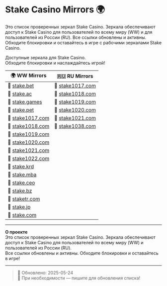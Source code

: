# Stake Casino Mirrors 🌍

Это список проверенных зеркал Stake Casino. Зеркала обеспечивают доступ к Stake Casino для пользователей по всему миру (WW) и для пользователей из России (RU). Все ссылки обновлены и активны. Обходите блокировки и оставайтесь в игре с рабочими зеркалами Stake Casino.

Доступные зеркала для Stake Casino.  
Обходите блокировки и наслаждайтесь игрой!

| 🌍 **WW Mirrors**                               | 🇷🇺 **RU Mirrors**                              |
|-------------------------------------------------|-------------------------------------------------|
| 🔗 [stake.bet](https://stake.bet/?c=ghvbzuiT)    | 🔗 [stake1017.com](https://stake1017.com/?c=ghvbzuiT)  |
| 🔗 [stake.ac](https://stake.ac/?c=ghvbzuiT)      | 🔗 [stake1018.com](https://stake1018.com/?c=ghvbzuiT)  |
| 🔗 [stake.games](https://stake.games/?c=ghvbzuiT) | 🔗 [stake1019.com](https://stake1019.com/?c=ghvbzuiT)  |
| 🔗 [stake.pet](https://stake.pet/?c=ghvbzuiT)    | 🔗 [stake1020.com](https://stake1020.com/?c=ghvbzuiT)  |
| 🔗 [stake1017.com](https://stake1017.com/?c=ghvbzuiT) | 🔗 [stake1021.com](https://stake1021.com/?c=ghvbzuiT)  |
| 🔗 [stake1018.com](https://stake1018.com/?c=ghvbzuiT) | 🔗 [stake1038.com](https://stake1038.com/?c=ghvbzuiT)  |
| 🔗 [stake1019.com](https://stake1019.com/?c=ghvbzuiT) |                                                 |
| 🔗 [stake1020.com](https://stake1020.com/?c=ghvbzuiT) |                                                 |
| 🔗 [stake1021.com](https://stake1021.com/?c=ghvbzuiT) |                                                 |
| 🔗 [stake1022.com](https://stake1022.com/?c=ghvbzuiT) |                                                 |
| 🔗 [stake.krd](https://stake.krd/?c=ghvbzuiT)    |                                                 |
| 🔗 [stake.mba](https://stake.mba/?c=ghvbzuiT)    |                                                 |
| 🔗 [stake.ceo](https://stake.ceo/?c=ghvbzuiT)    |                                                 |
| 🔗 [stake.bz](https://stake.bz/?c=ghvbzuiT)      |                                                 |
| 🔗 [staketr.com](https://staketr.com/?c=ghvbzuiT) |                                                 |
| 🔗 [stake.jp](https://stake.jp/?c=ghvbzuiT)      |                                                 |
| 🔗 [stake.com](https://stake.com/?c=ghvbzuiT)    |                                                 |

---

**О проекте**  
Это список проверенных зеркал Stake Casino. Зеркала обеспечивают доступ к Stake Casino для пользователей по всему миру (WW) и пользователей из России (RU).  
Все ссылки обновлены и активны. Обходите блокировки и оставайтесь в игре!

---

> 📝 Обновлено: 2025-05-24  
> 🔗 При необходимости — пишите для обновления списка!

